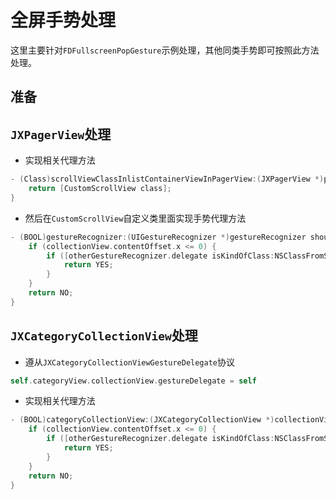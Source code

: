# 全屏手势处理

这里主要针对`FDFullscreenPopGesture`示例处理，其他同类手势即可按照此方法处理。

## 准备

## `JXPagerView`处理

- 实现相关代理方法

```Objective-C
- (Class)scrollViewClassInlistContainerViewInPagerView:(JXPagerView *)pagerView {
    return [CustomScrollView class];
}
```

- 然后在`CustomScrollView`自定义类里面实现手势代理方法

```Objective-C
- (BOOL)gestureRecognizer:(UIGestureRecognizer *)gestureRecognizer shouldRecognizeSimultaneouslyWithGestureRecognizer:(UIGestureRecognizer *)otherGestureRecognizer {
    if (collectionView.contentOffset.x <= 0) {
        if ([otherGestureRecognizer.delegate isKindOfClass:NSClassFromString(@"_FDFullscreenPopGestureRecognizerDelegate")]) {
            return YES;
        }
    }
    return NO;
}
``` 

## `JXCategoryCollectionView`处理

- 遵从`JXCategoryCollectionViewGestureDelegate`协议

```Objective-C
self.categoryView.collectionView.gestureDelegate = self
```

- 实现相关代理方法

```Objective-C
- (BOOL)categoryCollectionView:(JXCategoryCollectionView *)collectionView gestureRecognizer:(UIGestureRecognizer *)gestureRecognizer shouldRecognizeSimultaneouslyWithGestureRecognizer:(UIGestureRecognizer *)otherGestureRecognizer {
    if (collectionView.contentOffset.x <= 0) {
        if ([otherGestureRecognizer.delegate isKindOfClass:NSClassFromString(@"_FDFullscreenPopGestureRecognizerDelegate")]) {
            return YES;
        }
    }
    return NO;
}
``` 
